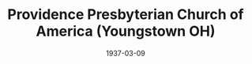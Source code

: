 ---
date: &id001 1937-03-09
end_date: null
location:
  address: null
  city: Youngstown
  state: OH
minister:
- end: 1938-01-01
  name: Thomas Mitchell
  start: 1937-01-01
  type: Pastor
ministers:
- Thomas Mitchell
name: Providence Presbyterian Church of America
names: null
origination_date: *id001
raw_data: "OH    Youngstown\nProvidence Presbyterian Church of America  (March 9,\
  \ 1937\u20131938)\nPastor: Thomas Mitchell, 1937\u201338"
received_from: null
states:
- OH
status:
  active: false
  end_date: 1970-01-01
  reason: null
  received_from: null
  withdrawal_to: null
title: Providence Presbyterian Church of America (Youngstown OH)
year_established:
- 1937

---